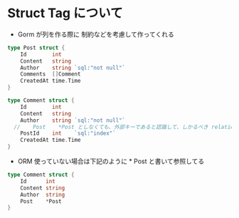 # Struct Tag について

* Gorm が列を作る際に 制約などを考慮して作ってくれる





```go
type Post struct {
	Id        int
	Content   string
	Author    string `sql:"not null"`
	Comments  []Comment
	CreatedAt time.Time
}

type Comment struct {
	Id        int
	Content   string
	Author    string `sql:"not null"`
  // 	Post    *Post としなくても、外部キーであると認識して、しかるべき relation を構築してくれる
	PostId    int    `sql:"index"`
	CreatedAt time.Time
}
```


* ORM 使っていない場合は下記のように * Post と書いて参照してる

```go
type Comment struct {
	Id      int
	Content string
	Author  string
	Post    *Post
}
```
